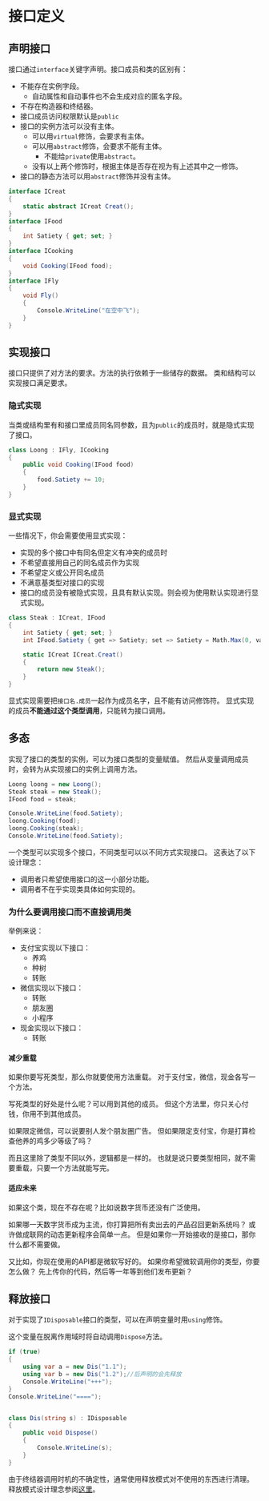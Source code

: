 ﻿# 接口定义

## 声明接口

接口通过`interface`关键字声明。接口成员和类的区别有：

- 不能存在实例字段。
  -  自动属性和自动事件也不会生成对应的匿名字段。
- 不存在构造器和终结器。
- 接口成员访问权限默认是`public`
- 接口的实例方法可以没有主体。
  - 可以用`virtual`修饰，会要求有主体。
  - 可以用`abstract`修饰，会要求不能有主体。
    - 不能给`private`使用`abstract`。
  - 没有以上两个修饰时，根据主体是否存在视为有上述其中之一修饰。
- 接口的静态方法可以用`abstract`修饰并没有主体。

```csharp
interface ICreat
{
	static abstract ICreat Creat();
}
interface IFood
{
	int Satiety { get; set; }
}
interface ICooking
{
	void Cooking(IFood food);
}
interface IFly
{
	void Fly()
	{
		Console.WriteLine("在空中飞");
	}
}
```

## 实现接口

接口只提供了对方法的要求。方法的执行依赖于一些储存的数据。
类和结构可以实现接口满足要求。

### 隐式实现

当类或结构里有和接口里成员同名同参数，且为`public`的成员时，就是隐式实现了接口。

```csharp
class Loong : IFly, ICooking
{
	public void Cooking(IFood food)
	{
		food.Satiety += 10;
	}
}
```

### 显式实现

一些情况下，你会需要使用显式实现：

- 实现的多个接口中有同名但定义有冲突的成员时
- 不希望直接用自己的同名成员作为实现
- 不希望定义或公开同名成员
- 不满意基类型对接口的实现
- 接口的成员没有被隐式实现，且具有默认实现。则会视为使用默认实现进行显式实现。

```csharp
class Steak : ICreat, IFood
{
	int Satiety { get; set; }
	int IFood.Satiety { get => Satiety; set => Satiety = Math.Max(0, value); }

	static ICreat ICreat.Creat()
	{
		return new Steak();
	}
}
```

显式实现需要把`接口名.成员`一起作为成员名字，且不能有访问修饰符。
显式实现的成员**不能通过这个类型调用**，只能转为接口调用。

## 多态

实现了接口的类型的实例，可以为接口类型的变量赋值。
然后从变量调用成员时，会转为从实现接口的实例上调用方法。

```csharp
Loong loong = new Loong();
Steak steak = new Steak();
IFood food = steak;

Console.WriteLine(food.Satiety);
loong.Cooking(food);
loong.Cooking(steak);
Console.WriteLine(food.Satiety);
```

一个类型可以实现多个接口，不同类型可以以不同方式实现接口。
这表达了以下设计理念：

- 调用者只希望使用接口的这一小部分功能。
- 调用者不在乎实现类具体如何实现的。

### 为什么要调用接口而不直接调用类

举例来说：

- 支付宝实现以下接口：
  - 养鸡
  - 种树 
  - 转账
- 微信实现以下接口：
  - 转账
  - 朋友圈
  - 小程序 
- 现金实现以下接口：
  - 转账 

#### 减少重载

如果你要写死类型，那么你就要使用方法重载。
对于支付宝，微信，现金各写一个方法。

写死类型的好处是什么呢？可以用到其他的成员。
但这个方法里，你只关心付钱，你用不到其他成员。

如果限定微信，可以说要别人发个朋友圈广告。
但如果限定支付宝，你是打算检查他养的鸡多少等级了吗？

而且这里除了类型不同以外，逻辑都是一样的。
也就是说只要类型相同，就不需要重载，只要一个方法就能写完。

#### 适应未来

如果这个类，现在不存在呢？比如说数字货币还没有广泛使用。

如果哪一天数字货币成为主流，你打算把所有卖出去的产品召回更新系统吗？
或许做成联网的动态更新程序会简单一点。
但是如果你一开始接收的是接口，那你什么都不需要做。

又比如，你现在使用的API都是微软写好的。
如果你希望微软调用你的类型，你要怎么做？
先上传你的代码，然后等一年等到他们发布更新？

## 释放接口

对于实现了`IDisposable`接口的类型，可以在声明变量时用`using`修饰。

这个变量在脱离作用域时将自动调用`Dispose`方法。

```csharp
if (true)
{
	using var a = new Dis("1.1");
	using var b = new Dis("1.2");//后声明的会先释放
	Console.WriteLine("+++");
}
Console.WriteLine("====");


class Dis(string s) : IDisposable
{
	public void Dispose()
	{
		Console.WriteLine(s);
	}
}
```

由于终结器调用时机的不确定性，通常使用释放模式对不使用的东西进行清理。
释放模式设计理念参阅[这里](https://learn.microsoft.com/zh-cn/dotnet/standard/design-guidelines/dispose-pattern)。